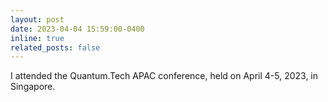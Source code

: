 ```yaml
---
layout: post
date: 2023-04-04 15:59:00-0400
inline: true
related_posts: false
---
```


I attended the Quantum.Tech APAC conference, held on April 4-5, 2023, in Singapore.